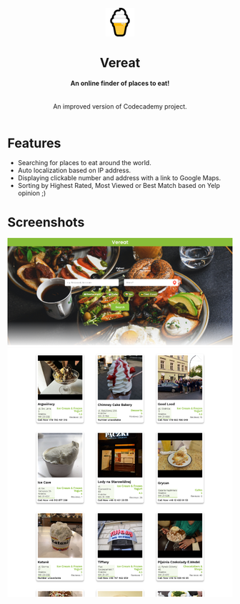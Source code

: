 <p align="center">
    <img width="64" src="./public/favicon.png">
</p>
<h1 align="center">Vereat</h1>
<h4 align="center">
  An online finder of places to eat!
</h4>
<br />
<center>An improved version of Codecademy project.</center>
<br />

# Features

- Searching for places to eat around the world.
- Auto localization based on IP address.
- Displaying clickable number and address with a link to Google Maps.
- Sorting by Highest Rated, Most Viewed or Best Match based on Yelp opinion ;)

# Screenshots

<div align="center">

  <img src="./static/home.png">
  <img src="./static/result.png">

</div>
